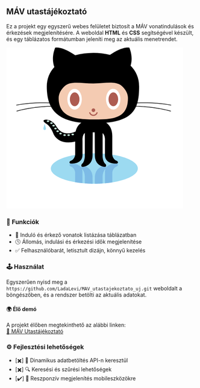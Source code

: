 ## MÁV utastájékoztató

Ez a projekt egy egyszerű webes felületet biztosít a MÁV vonatindulások és érkezések megjelenítésére. A weboldal **HTML** és **CSS** segítségével készült, és egy táblázatos formátumban jeleníti meg az aktuális menetrendet.

![alt text](github.png)

### 📌 Funkciók
- 🚂 Induló és érkező vonatok listázása táblázatban
- 🕓 Állomás, indulási és érkezési idők megjelenítése
- ✅ Felhasználóbarát, letisztult dizájn, könnyű kezelés

### 🕹️ Használat
Egyszerűen nyisd meg a `https://github.com/LadaLevi/MAV_utastajekoztato_uj.git` weboldalt a böngészőben, és a rendszer betölti az aktuális adatokat.
#### 🌍 Élő demó

A projekt élőben megtekinthető az alábbi linken:  
[🔗 MÁV Utastájékoztató](https://ladalevi.github.io/MAV_utastajekoztato_uj/)


### ⚙️ Fejlesztési lehetőségek
- [✖️] 🔄 Dinamikus adatbetöltés API-n keresztül
- [✖️] 🔍 Keresési és szűrési lehetőségek
- [✔️] 📱 Reszponzív megjelenítés mobileszközökre
